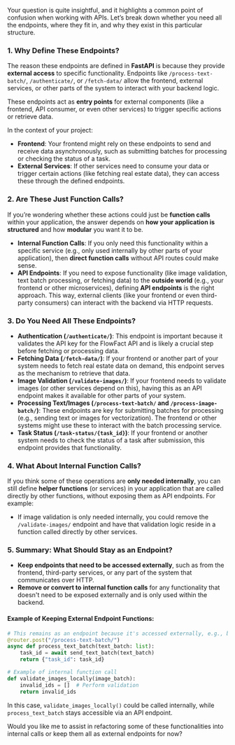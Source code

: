 Your question is quite insightful, and it highlights a common point of confusion when working with APIs. Let’s break down whether you need all the endpoints, where they fit in, and why they exist in this particular structure.

### 1. **Why Define These Endpoints?**
The reason these endpoints are defined in **FastAPI** is because they provide **external access** to specific functionality. Endpoints like `/process-text-batch/`, `/authenticate/`, or `/fetch-data/` allow the frontend, external services, or other parts of the system to interact with your backend logic.

These endpoints act as **entry points** for external components (like a frontend, API consumer, or even other services) to trigger specific actions or retrieve data.

In the context of your project:
- **Frontend**: Your frontend might rely on these endpoints to send and receive data asynchronously, such as submitting batches for processing or checking the status of a task.
- **External Services**: If other services need to consume your data or trigger certain actions (like fetching real estate data), they can access these through the defined endpoints.

### 2. **Are These Just Function Calls?**
If you’re wondering whether these actions could just be **function calls** within your application, the answer depends on **how your application is structured** and how **modular** you want it to be.

- **Internal Function Calls**: If you only need this functionality within a specific service (e.g., only used internally by other parts of your application), then **direct function calls** without API routes could make sense.
- **API Endpoints**: If you need to expose functionality (like image validation, text batch processing, or fetching data) to the **outside world** (e.g., your frontend or other microservices), defining **API endpoints** is the right approach. This way, external clients (like your frontend or even third-party consumers) can interact with the backend via HTTP requests.

### 3. **Do You Need All These Endpoints?**
- **Authentication (`/authenticate/`)**: This endpoint is important because it validates the API key for the FlowFact API and is likely a crucial step before fetching or processing data.
- **Fetching Data (`/fetch-data/`)**: If your frontend or another part of your system needs to fetch real estate data on demand, this endpoint serves as the mechanism to retrieve that data.
- **Image Validation (`/validate-images/`)**: If your frontend needs to validate images (or other services depend on this), having this as an API endpoint makes it available for other parts of your system.
- **Processing Text/Images (`/process-text-batch/` and `/process-image-batch/`)**: These endpoints are key for submitting batches for processing (e.g., sending text or images for vectorization). The frontend or other systems might use these to interact with the batch processing service.
- **Task Status (`/task-status/{task_id}`)**: If your frontend or another system needs to check the status of a task after submission, this endpoint provides that functionality.

### 4. **What About Internal Function Calls?**
If you think some of these operations are **only needed internally**, you can still define **helper functions** (or services) in your application that are called directly by other functions, without exposing them as API endpoints. For example:
- If image validation is only needed internally, you could remove the `/validate-images/` endpoint and have that validation logic reside in a function called directly by other services.

### 5. **Summary: What Should Stay as an Endpoint?**
- **Keep endpoints that need to be accessed externally**, such as from the frontend, third-party services, or any part of the system that communicates over HTTP.
- **Remove or convert to internal function calls** for any functionality that doesn't need to be exposed externally and is only used within the backend.

#### Example of Keeping External Endpoint Functions:
```python
# This remains as an endpoint because it's accessed externally, e.g., by the frontend
@router.post("/process-text-batch/")
async def process_text_batch(text_batch: list):
    task_id = await send_text_batch(text_batch)
    return {"task_id": task_id}

# Example of internal function call
def validate_images_locally(image_batch):
    invalid_ids = []  # Perform validation
    return invalid_ids
```

In this case, `validate_images_locally()` could be called internally, while `process_text_batch` stays accessible via an API endpoint.

Would you like me to assist in refactoring some of these functionalities into internal calls or keep them all as external endpoints for now?